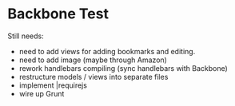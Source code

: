 # Backbone Test

Still needs:

- need to add views for adding bookmarks and editing.
- need to add image (maybe through Amazon)
- rework handlebars compiling (sync handlebars with Backbone)
- restructure models / views into separate files
- implement |requirejs
- wire up Grunt

